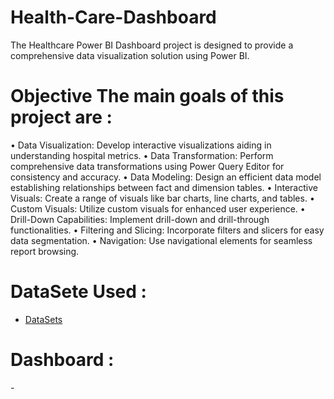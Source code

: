 # Health-Care-Dashboard
The Healthcare Power BI Dashboard project is designed to provide a comprehensive data visualization solution using Power BI. 

# Objective The main goals of this project are :

• Data Visualization: Develop interactive visualizations aiding in understanding hospital metrics.
• Data Transformation: Perform comprehensive data transformations using Power Query Editor for consistency and accuracy.
• Data Modeling: Design an efficient data model establishing relationships between fact and dimension tables. 
 • Interactive Visuals: Create a range of visuals like bar charts, line charts, and tables. • Custom Visuals: Utilize custom visuals for enhanced user experience.
 • Drill-Down Capabilities: Implement drill-down and drill-through functionalities.
 • Filtering and Slicing: Incorporate filters and slicers for easy data segmentation.
 • Navigation: Use navigational elements for seamless report browsing.
 # DataSete Used :
- <a href="https://github.com/VaishnaviDorik/Health-Care-Dashboard/blob/main/Patient_History_data.xlsx">DataSets</a>

# Dashboard : 
-<a href="https://github.com/VaishnaviDorik/Health-Care-Dashboard/blob/main/Health%20Care.png">
